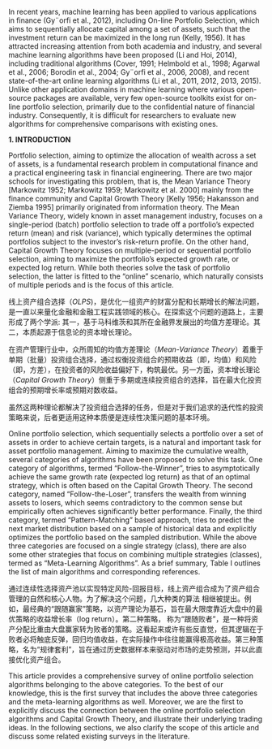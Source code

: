 In recent years, machine learning has been applied to various applications in finance (Gy¨orfi et al.,
2012), including On-line Portfolio Selection, which aims to sequentially allocate capital among a
set of assets, such that the investment return can be maximized in the long run (Kelly, 1956). It
has attracted increasing attention from both academia and industry, and several machine learning
algorithms have been proposed (Li and Hoi, 2014), including traditional algorithms (Cover, 1991;
Helmbold et al., 1998; Agarwal et al., 2006; Borodin et al., 2004; Gy¨orfi et al., 2006, 2008), and
recent state-of-the-art online learning algorithms (Li et al., 2011, 2012, 2013, 2015). Unlike other
application domains in machine learning where various open-source packages are available, very
few open-source toolkits exist for on-line portfolio selection, primarily due to the confidential
nature of financial industry. Consequently, it is difficult for researchers to evaluate new algorithms
for comprehensive comparisons with existing ones.

**1. INTRODUCTION** 

Portfolio selection, aiming to optimize the allocation of wealth across a set of assets, is a fundamental research problem in computational finance and a practical engineering task in financial
engineering. There are two major schools for investigating this problem, that is, the Mean Variance Theory [Markowitz 1952; Markowitz 1959; Markowitz et al. 2000] mainly from the finance
community and Capital Growth Theory [Kelly 1956; Hakansson and Ziemba 1995] primarily originated from information theory. The Mean Variance Theory, widely known in asset management
industry, focuses on a single-period (batch) portfolio selection to trade off a portfolio’s expected
return (mean) and risk (variance), which typically determines the optimal portfolios subject to the
investor’s risk-return profile. On the other hand, Capital Growth Theory focuses on multiple-period
or sequential portfolio selection, aiming to maximize the portfolio’s expected growth rate, or expected log return. While both theories solve the task of portfolio selection, the latter is fitted to the
“online” scenario, which naturally consists of multiple periods and is the focus of this article.

线上资产组合选择（*OLPS*)，是优化一组资产的财富分配和长期增长的解法问题，是一直以来量化金融和金融工程实践领域的核心。在探索这个问题的道路上，主要形成了两个学派: 其一，基于马科维茨和其所在金融界发展出的均值方差理论。其二，本质起源于信息论的资本增长理论。

在资产管理行业中，众所周知的均值方差理论（*Mean-Variance Theory*）着重于单期（批量）投资组合选择，通过权衡投资组合的预期收益（即，均值）和风险（即，方差），在投资者的风险收益偏好下，构筑最优。另一方面，资本增长理论（*Capital Growth Theory*）侧重于多期或连续投资组合的选择，旨在最大化投资组合的预期增长率或预期对数收益。

虽然这两种理论都解决了投资组合选择的任务，但是对于我们追求的迭代性的投资策略来说，后者更适用这种本质便是连续性决策问题的基本环境。

Online portfolio selection, which sequentially selects a portfolio over a set of assets in order to
achieve certain targets, is a natural and important task for asset portfolio management. Aiming to
maximize the cumulative wealth, several categories of algorithms have been proposed to solve this
task. One category of algorithms, termed “Follow-the-Winner”, tries to asymptotically achieve the
same growth rate (expected log return) as that of an optimal strategy, which is often based on the
Capital Growth Theory. The second category, named “Follow-the-Loser”, transfers the wealth from
winning assets to losers, which seems contradictory to the common sense but empirically often
achieves significantly better performance. Finally, the third category, termed “Pattern-Matching”
based approach, tries to predict the next market distribution based on a sample of historical data and
explicitly optimizes the portfolio based on the sampled distribution. While the above three categories
are focused on a single strategy (class), there are also some other strategies that focus on combining
multiple strategies (classes), termed as “Meta-Learning Algorithms”. As a brief summary, Table I
outlines the list of main algorithms and corresponding references.

通过连续性选择资产池以实现特定风险-回报目标，线上资产组合成为了资产组合管理的自然和核心人物。为了解决这个问题，几大种类的算法
相继被提出。例如，最经典的“跟随赢家”策略，以资产理论为基石，旨在最大限度靠近大盘中的最优策略的收益增长率（log return）。第二种策略，
称为“跟随败者”，是一种将资产分配比重由大盘赢家转为败者的策略。这看起来或许有些反直觉，但其逻辑在于败者必将触底反弹，回归均值收益，在实际操作中往往能赢得极高收益。第三种策略，名为“规律套利”，旨在通过历史数据样本来驱动对市场的走势预测，并以此直接优化资产组合。

This article provides a comprehensive survey of online portfolio selection algorithms belonging
to the above categories. To the best of our knowledge, this is the first survey that includes the above
three categories and the meta-learning algorithms as well. Moreover, we are the first to explicitly
discuss the connection between the online portfolio selection algorithms and Capital Growth Theory, and illustrate their underlying trading ideas. In the following sections, we also clarify the scope
of this article and discuss some related existing surveys in the literature.

